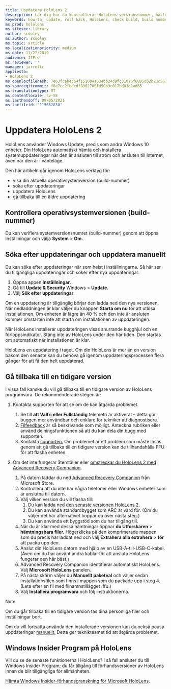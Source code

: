 ```yaml
---
title: Uppdatera HoloLens 2
description: Lär dig hur du kontrollerar HoloLens versionsnummer, håller dig uppdaterad med enhetsuppdateringar, går med i Insiders-programmet och återställ uppdateringar.
keywords: how-to, update, roll back, HoloLens, check build, build number
ms.prod: hololens
ms.sitesec: library
author: scooley
ms.author: scooley
ms.topic: article
ms.localizationpriority: medium
ms.date: 11/27/2019
audience: ITPro
ms.reviewer: ''
manager: jarrettr
appliesto:
- HoloLens 2
ms.openlocfilehash: 7e63fcab4c64f151684a634bb24d9fc31826f6805d52b23c5672add0b6269430
ms.sourcegitcommit: f8e7cc2fbdcdf8962700fd50b9c017bd83d1ad65
ms.translationtype: MT
ms.contentlocale: sv-SE
ms.lasthandoff: 08/05/2021
ms.locfileid: "115662830"
---
```

# <a name="update-hololens-2"></a>Uppdatera HoloLens 2

HoloLens använder Windows Update, precis som andra Windows 10 enheter. Din HoloLens automatiskt hämta och installera systemuppdateringar när den är ansluten till ström och ansluten till Internet, även när den är i vänteläge.

Den här artikeln går igenom HoloLens verktyg för:

- visa din aktuella operativsystemversion (build-nummer)
- söka efter uppdateringar
- uppdatera HoloLens
- gå tillbaka till en äldre uppdatering

## <a name="check-your-operating-system-version-build-number"></a>Kontrollera operativsystemversionen (build-nummer)

Du kan verifiera systemversionsnumret (build-nummer) genom att öppna Inställningar och välja **System**  >  **Om.**

## <a name="check-for-updates-and-manually-update"></a>Söka efter uppdateringar och uppdatera manuellt

Du kan söka efter uppdateringar när som helst i inställningarna.  Så här ser du tillgängliga uppdateringar och söker efter nya uppdateringar:

1. Öppna appen **Inställningar**.
1. Gå till **Update & Security** Windows  >  **Update**.
1. Välj **Sök efter uppdateringar**.

Om en uppdatering är tillgänglig börjar den ladda ned den nya versionen. När nedladdningen är klar väljer du knappen **Starta om nu** för att utlösa installationen. Om enheten är lägre än 40 % och den inte är ansluten kommer omstarten inte att starta om installationen av uppdateringen.

När HoloLens installerar uppdateringen visas snurrande kugghjul och en förloppsindikator. Stäng inte av HoloLens under den här tiden. Den startas om automatiskt när installationen är klar.

HoloLens en uppdatering i taget.  Om din HoloLens är mer än en version bakom den senaste kan du behöva gå igenom uppdateringsprocessen flera gånger för att få den helt uppdaterad.

## <a name="go-back-to-a-previous-version"></a>Gå tillbaka till en tidigare version

I vissa fall kanske du vill gå tillbaka till en tidigare version av HoloLens programvara. De rekommenderade stegen är:

1. Kontakta supporten för att se om de kan åtgärda problemet.
    1. Se till **att Valfri** **eller Fullständig** telemetri är aktiverat – detta gör buggen mer användbar och enklare för tekniker att diagnostisera.
    1. [Filfeedback](hololens-feedback.md) är så beskrivande som möjligt. Anteckna rubriken eller använd delningsfunktionen så att du kan dela din bugg med supporten.
    1. Kontakta [supporten.](https://aka.ms/hlsupport) Om problemet är ett problem som måste lösas genom att gå tillbaka till en tidigare version kan de tillhandahålla FFU för att flasha enheten.

1. Om det inte fungerar återställer eller [omstreckar du HoloLens 2 med Advanced Recovery Companion](hololens-recovery.md).
    1. På datorn laddar du ned [Advanced Recovery Companion](https://www.microsoft.com/p/advanced-recovery-companion/9p74z35sfrs8?activetab=pivot:overviewtab) från Microsoft Store.
    1. Kontrollera att du inte har några telefoner eller Windows enheter som är anslutna till datorn.
    1. Välj vilken version du vill flasha till:
        1. Du kan ladda ned [den senaste versionen HoloLens 2.](https://aka.ms/hololens2download)
        1. Du kan använda standardbygget som ARC är värd för. (Om du väljer det här alternativet hoppar du över nästa steg.)
        1. Du kan använda ett byggstöd som du har tillgång till.
    1. När du är klar med dessa hämtningar öppnar **du Utforskaren**  >  **hämtningsbara filer.** Högerklicka på den komprimerade mappen som du precis har laddat ned och välj **Extrahera alla extrahera**  >  **för** att packa upp den.
    1. Anslut din HoloLens datorn med hjälp av en USB-A-till-USB-C-kabel. (Även om du har använt andra kablar för att ansluta HoloLens fungerar den här bäst.)
    1. Advanced Recovery Companion identifierar automatiskt HoloLens. Välj **Microsoft HoloLens** panelen.
    1. På nästa skärm väljer du **Manuellt paketval** och väljer sedan installationsfilen som finns i mappen som du packade upp i steg 4. (Leta efter en fil med filnamnstillägget .ffu.)
    1. Välj **Installera programvara** och följ instruktionerna.

> [!NOTE]
> Om du går tillbaka till en tidigare version tas dina personliga filer och inställningar bort.

Om du vill fortsätta använda den installerade versionen kan du också pausa uppdateringar [manuellt.](hololens-updates.md#pause-updates-via-device) Detta ger teknikteamet tid att åtgärda problemet.

## <a name="windows-insider-program-on-hololens"></a>Windows Insider Program på HoloLens

Vill du se de senaste funktionerna i HoloLens?  I så fall ansluter du till Windows Insider Program; du får tillgång till förhandsversioner av HoloLens innan de blir tillgängliga för allmänheten.

[Hämta Windows Insider-förhandsgranskning för Microsoft HoloLens](hololens-insider.md).
